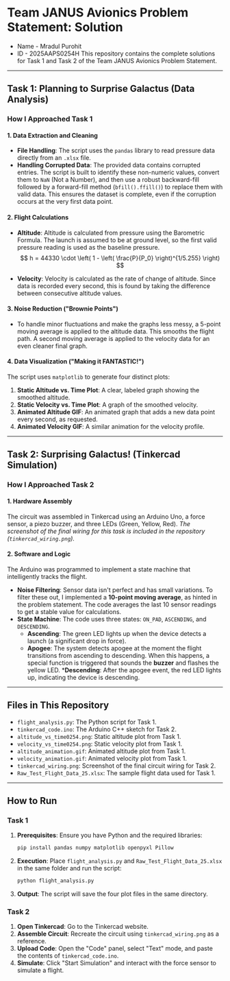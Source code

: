 # Team JANUS Avionics Problem Statement: Solution

* Name - Mradul Purohit
* ID - 2025AAPS0254H
This repository contains the complete solutions for Task 1 and Task 2 of the Team JANUS Avionics Problem Statement.

-----

## Task 1: Planning to Surprise Galactus (Data Analysis)

### How I Approached Task 1

#### 1\. Data Extraction and Cleaning

  * **File Handling**: The script uses the `pandas` library to read pressure data directly from an `.xlsx` file.
  * **Handling Corrupted Data**: The provided data contains corrupted entries. The script is built to identify these non-numeric values, convert them to `NaN` (Not a Number), and then use a robust backward-fill followed by a forward-fill method (`bfill().ffill()`) to replace them with valid data. This ensures the dataset is complete, even if the corruption occurs at the very first data point.

#### 2\. Flight Calculations

  * **Altitude**: Altitude is calculated from pressure using the Barometric Formula. The launch is assumed to be at ground level, so the first valid pressure reading is used as the baseline pressure.
  $$
h = 44330 \cdot \left( 1 - \left( \frac{P}{P_0} \right)^{1/5.255} \right)
$$

  * **Velocity**: Velocity is calculated as the rate of change of altitude. Since data is recorded every second, this is found by taking the difference between consecutive altitude values.

#### 3\. Noise Reduction ("Brownie Points")

  * To handle minor fluctuations and make the graphs less messy, a 5-point moving average is applied to the altitude data. This smooths the flight path. A second moving average is applied to the velocity data for an even cleaner final graph.

#### 4\. Data Visualization ("Making it FANTASTIC\!")

The script uses `matplotlib` to generate four distinct plots:

1.  **Static Altitude vs. Time Plot**: A clear, labeled graph showing the smoothed altitude.
2.  **Static Velocity vs. Time Plot**: A graph of the smoothed velocity.
3.  **Animated Altitude GIF**: An animated graph that adds a new data point every second, as requested.
4.  **Animated Velocity GIF**: A similar animation for the velocity profile.

-----

## Task 2: Surprising Galactus\! (Tinkercad Simulation)

### How I Approached Task 2

#### 1\. Hardware Assembly

The circuit was assembled in Tinkercad using an Arduino Uno, a force sensor, a piezo buzzer, and three LEDs (Green, Yellow, Red). *The screenshot of the final wiring for this task is included in the repository (`tinkercad_wiring.png`).*

#### 2\. Software and Logic

The Arduino was programmed to implement a state machine that intelligently tracks the flight.

  * **Noise Filtering**: Sensor data isn't perfect and has small variations. To filter these out, I implemented a **10-point moving average**, as hinted in the problem statement. The code averages the last 10 sensor readings to get a stable value for calculations.
  * **State Machine**: The code uses three states: `ON_PAD`, `ASCENDING`, and `DESCENDING`.
      * **Ascending**: The green LED lights up when the device detects a launch (a significant drop in force).
      * **Apogee**: The system detects apogee at the moment the flight transitions from ascending to descending. When this happens, a special function is triggered that sounds the **buzzer** and flashes the yellow LED.
      ***Descending**: After the apogee event, the red LED lights up, indicating the device is descending.

-----

## Files in This Repository

  * `flight_analysis.py`: The Python script for Task 1.
  * `tinkercad_code.ino`: The Arduino C++ sketch for Task 2.
  * `altitude_vs_time0254.png`: Static altitude plot from Task 1.
  * `velocity_vs_time0254.png`: Static velocity plot from Task 1.
  * `altitude_animation.gif`: Animated altitude plot from Task 1.
  * `velocity_animation.gif`: Animated velocity plot from Task 1.
  * `tinkercad_wiring.png`: Screenshot of the final circuit wiring for Task 2.
  * `Raw_Test_Flight_Data_25.xlsx`: The sample flight data used for Task 1.

-----

## How to Run

### Task 1

1.  **Prerequisites**: Ensure you have Python and the required libraries:
    ```sh
    pip install pandas numpy matplotlib openpyxl Pillow
    ```
2.  **Execution**: Place `flight_analysis.py` and `Raw_Test_Flight_Data_25.xlsx` in the same folder and run the script:
    ```sh
    python flight_analysis.py
    ```
3.  **Output**: The script will save the four plot files in the same directory.

### Task 2

1.  **Open Tinkercad**: Go to the Tinkercad website.
2.  **Assemble Circuit**: Recreate the circuit using `tinkercad_wiring.png` as a reference.
3.  **Upload Code**: Open the "Code" panel, select "Text" mode, and paste the contents of `tinkercad_code.ino`.
4.  **Simulate**: Click "Start Simulation" and interact with the force sensor to simulate a flight.
